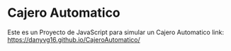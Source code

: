 # Cajero Automatico
Este es un Proyecto de JavaScript para simular un Cajero Automatico
link: https://danyvg16.github.io/CajeroAutomatico/
